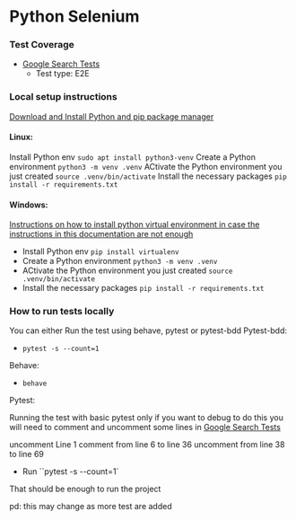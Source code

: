 # Python Selenium

### Test Coverage

- [Google Search Tests](./specs/search/google_test.py)
  - Test type: E2E

### Local setup instructions

[Download and Install Python and pip package manager](https://www.python.org/)

#### Linux:

Install Python env `sudo apt install python3-venv`
Create a Python environment `python3 -m venv .venv`
ACtivate the Python environment you just created `source .venv/bin/activate`
Install the necessary packages `pip install -r requirements.txt`

#### Windows:

[Instructions on how to install python virtual environment in case the instructions in this documentation are not enough](https://mothergeo-py.readthedocs.io/en/latest/development/how-to/venv-win.html)

- Install Python env `pip install virtualenv`
- Create a Python environment `python3 -m venv .venv`
- ACtivate the Python environment you just created `source .venv/bin/activate`
- Install the necessary packages `pip install -r requirements.txt`

### How to run tests locally

You can either Run the test using behave, pytest or pytest-bdd
Pytest-bdd:

- `pytest -s --count=1`

Behave:

- `behave`

Pytest:

Running the test with basic pytest only if you want to debug
to do this you will need to comment and uncomment some lines in [Google Search Tests](./specs/search/google_test.py)

uncomment Line 1
comment from line 6 to line 36
uncomment from line 38 to line 69

- Run ``pytest -s --count=1`

That should be enough to run the project

pd: this may change as more test are added
